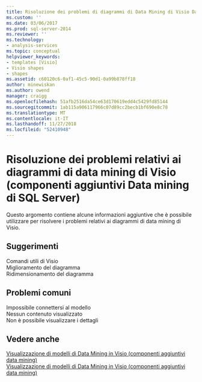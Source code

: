 ```yaml
---
title: Risoluzione dei problemi di diagrammi di Data Mining di Visio Data (SQL Server Data Mining Add-ins) | Microsoft Docs
ms.custom: ''
ms.date: 03/06/2017
ms.prod: sql-server-2014
ms.reviewer: ''
ms.technology:
- analysis-services
ms.topic: conceptual
helpviewer_keywords:
- templates [Visio]
- Visio shapes
- shapes
ms.assetid: c60120c6-0af1-45c5-90d1-0a99b878ff18
author: minewiskan
ms.author: owend
manager: craigg
ms.openlocfilehash: 51afb2516da54ce63d170619edd4c5429fd85144
ms.sourcegitcommit: 1ab115a906117966c07d89cc2becb1bf690e8c78
ms.translationtype: MT
ms.contentlocale: it-IT
ms.lasthandoff: 11/27/2018
ms.locfileid: "52410948"
---
```

# <a name="troubleshooting-visio-data-mining-diagrams-sql-server-data-mining-add-ins"></a>Risoluzione dei problemi relativi ai diagrammi di data mining di Visio (componenti aggiuntivi Data mining di SQL Server)
  Questo argomento contiene alcune informazioni aggiuntive che è possibile utilizzare per risolvere i problemi relativi ai diagrammi di data mining di Visio.  
  
## <a name="tips"></a>Suggerimenti  
 Comandi utili di Visio  
  Miglioramento del diagramma  
  Ridimensionamento del diagramma  
  
## <a name="common-issues"></a>Problemi comuni  
 Impossibile connettersi al modello  
  Nessun contenuto visualizzato  
  Non è possibile visualizzare i dettagli  
  
## <a name="see-also"></a>Vedere anche  
 [Visualizzazione di modelli di Data Mining in Visio &#40;componenti aggiuntivi data mining&#41;](viewing-data-mining-models-in-visio-data-mining-add-ins.md)   
 [Visualizzazione di modelli di Data Mining in Visio &#40;componenti aggiuntivi data mining&#41;](viewing-data-mining-models-in-visio-data-mining-add-ins.md)  
  
  
